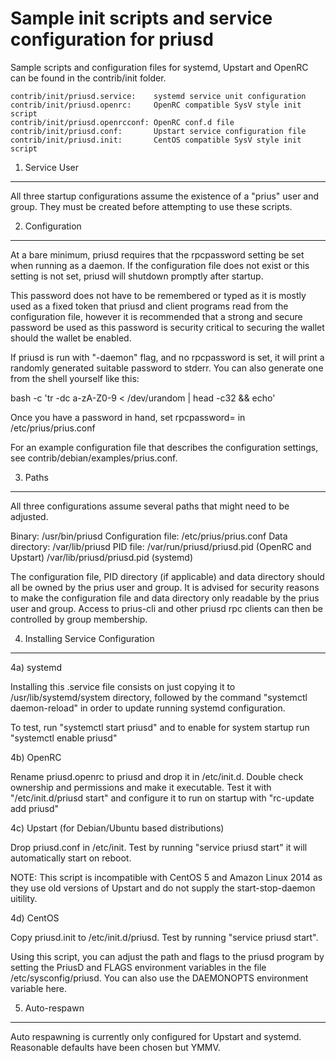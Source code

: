 Sample init scripts and service configuration for priusd
==========================================================

Sample scripts and configuration files for systemd, Upstart and OpenRC
can be found in the contrib/init folder.

    contrib/init/priusd.service:    systemd service unit configuration
    contrib/init/priusd.openrc:     OpenRC compatible SysV style init script
    contrib/init/priusd.openrcconf: OpenRC conf.d file
    contrib/init/priusd.conf:       Upstart service configuration file
    contrib/init/priusd.init:       CentOS compatible SysV style init script

1. Service User
---------------------------------

All three startup configurations assume the existence of a "prius" user
and group.  They must be created before attempting to use these scripts.

2. Configuration
---------------------------------

At a bare minimum, priusd requires that the rpcpassword setting be set
when running as a daemon.  If the configuration file does not exist or this
setting is not set, priusd will shutdown promptly after startup.

This password does not have to be remembered or typed as it is mostly used
as a fixed token that priusd and client programs read from the configuration
file, however it is recommended that a strong and secure password be used
as this password is security critical to securing the wallet should the
wallet be enabled.

If priusd is run with "-daemon" flag, and no rpcpassword is set, it will
print a randomly generated suitable password to stderr.  You can also
generate one from the shell yourself like this:

bash -c 'tr -dc a-zA-Z0-9 < /dev/urandom | head -c32 && echo'

Once you have a password in hand, set rpcpassword= in /etc/prius/prius.conf

For an example configuration file that describes the configuration settings,
see contrib/debian/examples/prius.conf.

3. Paths
---------------------------------

All three configurations assume several paths that might need to be adjusted.

Binary:              /usr/bin/priusd
Configuration file:  /etc/prius/prius.conf
Data directory:      /var/lib/priusd
PID file:            /var/run/priusd/priusd.pid (OpenRC and Upstart)
                     /var/lib/priusd/priusd.pid (systemd)

The configuration file, PID directory (if applicable) and data directory
should all be owned by the prius user and group.  It is advised for security
reasons to make the configuration file and data directory only readable by the
prius user and group.  Access to prius-cli and other priusd rpc clients
can then be controlled by group membership.

4. Installing Service Configuration
-----------------------------------

4a) systemd

Installing this .service file consists on just copying it to
/usr/lib/systemd/system directory, followed by the command
"systemctl daemon-reload" in order to update running systemd configuration.

To test, run "systemctl start priusd" and to enable for system startup run
"systemctl enable priusd"

4b) OpenRC

Rename priusd.openrc to priusd and drop it in /etc/init.d.  Double
check ownership and permissions and make it executable.  Test it with
"/etc/init.d/priusd start" and configure it to run on startup with
"rc-update add priusd"

4c) Upstart (for Debian/Ubuntu based distributions)

Drop priusd.conf in /etc/init.  Test by running "service priusd start"
it will automatically start on reboot.

NOTE: This script is incompatible with CentOS 5 and Amazon Linux 2014 as they
use old versions of Upstart and do not supply the start-stop-daemon uitility.

4d) CentOS

Copy priusd.init to /etc/init.d/priusd. Test by running "service priusd start".

Using this script, you can adjust the path and flags to the priusd program by
setting the PriusD and FLAGS environment variables in the file
/etc/sysconfig/priusd. You can also use the DAEMONOPTS environment variable here.

5. Auto-respawn
-----------------------------------

Auto respawning is currently only configured for Upstart and systemd.
Reasonable defaults have been chosen but YMMV.
